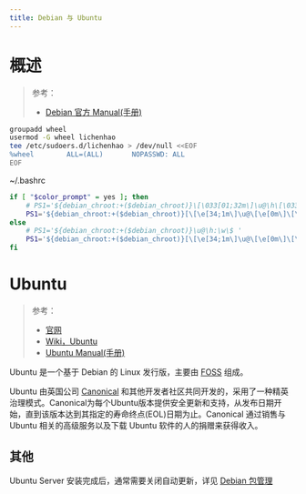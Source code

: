 ```yaml
---
title: Debian 与 Ubuntu
---
```


# 概述

> 参考：
>
> - [Debian 官方 Manual(手册)](https://manpages.debian.org/)

```bash
groupadd wheel
usermod -G wheel lichenhao
tee /etc/sudoers.d/lichenhao > /dev/null <<EOF
%wheel        ALL=(ALL)       NOPASSWD: ALL
EOF
```

\~/.bashrc

```bash
if [ "$color_prompt" = yes ]; then
    # PS1='${debian_chroot:+($debian_chroot)}\[\033[01;32m\]\u@\h\[\033[00m\]:\[\033[01;34m\]\w\[\033[00m\]\$ '
    PS1='${debian_chroot:+($debian_chroot)}[\[\e[34;1m\]\u@\[\e[0m\]\[\e[32;1m\]\H\[\e[0m\] \[\e[31;1m\]\w\[\e[0m\]]\\$ '
else
    # PS1='${debian_chroot:+($debian_chroot)}\u@\h:\w\$ '
    PS1='${debian_chroot:+($debian_chroot)}[\[\e[34;1m\]\u@\[\e[0m\]\[\e[32;1m\]\H\[\e[0m\] \[\e[31;1m\]\w\[\e[0m\]]\\$ '
fi

```

# Ubuntu

> 参考：
>
> - [官网](https://ubuntu.com/)
> - [Wiki，Ubuntu](https://en.wikipedia.org/wiki/Ubuntu)
> - [Ubuntu Manual(手册)](https://manpages.ubuntu.com/)

Ubuntu 是一个基于 Debian 的 Linux 发行版，主要由 [FOSS](https://en.wikipedia.org/wiki/Free_and_open-source_software) 组成。

Ubuntu 由英国公司 [Canonical](https://en.wikipedia.org/wiki/Canonical_(company)) 和其他开发者社区共同开发的，采用了一种精英治理模式。Canonical为每个Ubuntu版本提供安全更新和支持，从发布日期开始，直到该版本达到其指定的寿命终点(EOL)日期为止。Canonical 通过销售与 Ubuntu 相关的高级服务以及下载 Ubuntu 软件的人的捐赠来获得收入。

## 其他

Ubuntu Server 安装完成后，通常需要关闭自动更新，详见 [Debian 包管理](/docs/1.操作系统/Package%20管理/Debian%20包管理.md#包的自动更新)

